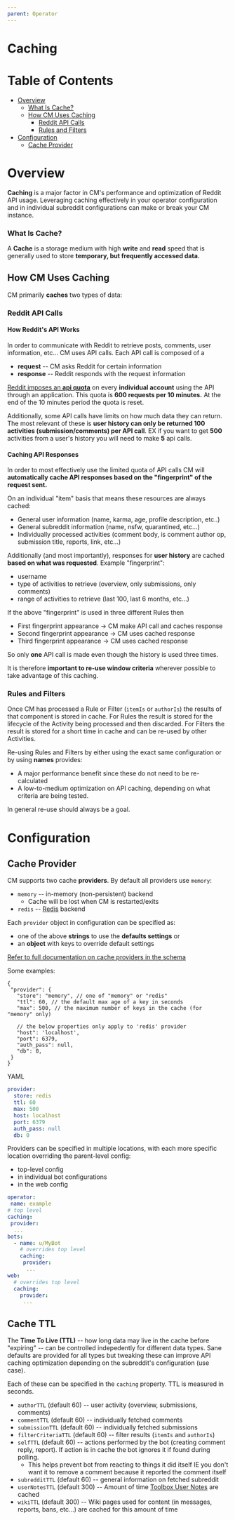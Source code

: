 ```yaml
---
parent: Operator
---
```


# Caching

# Table of Contents

* [Overview](#overview)
  * [What Is Cache?](#what-is-cache)
  * [How CM Uses Caching](#how-cm-uses-caching)
    * [Reddit API Calls](#reddit-api-calls)
    * [Rules and Filters](#rules-and-filters)
* [Configuration](#configuration)
  * [Cache Provider](#cache-provider)

# Overview

**Caching** is a major factor in CM's performance and optimization of Reddit API usage. Leveraging caching effectively in your operator configuration and in individual subreddit configurations can make or break your CM instance.

### What Is Cache?

A **Cache** is a storage medium with high **write** and **read** speed that is generally used to store **temporary, but frequently accessed data.**

## How CM Uses Caching

CM primarily **caches** two types of data:

### Reddit API Calls

#### How Reddit's API Works

In order to communicate with Reddit to retrieve posts, comments, user information, etc... CM uses API calls. Each API call is composed of a

* **request** -- CM asks Reddit for certain information
* **response** -- Reddit responds with the request information

[Reddit imposes an **api quota**](https://github.com/reddit-archive/reddit/wiki/API#rules) on every **individual account** using the API through an application. This quota is **600 requests per 10 minutes.** At the end of the 10 minutes period the quota is reset.

Additionally, some API calls have limits on how much data they can return. The most relevant of these is **user history can only be returned 100 activities (submission/comments) per API call**. EX if you want to get **500** activities from a user's history you will need to make **5** api calls.

#### Caching API Responses

In order to most effectively use the limited quota of API calls CM will **automatically cache API responses based on the "fingerprint" of the request sent.**

On an individual "item" basis that means these resources are always cached:

* General user information (name, karma, age, profile description, etc..)
* General subreddit information (name, nsfw, quarantined, etc...)
* Individually processed activities (comment body, is comment author op, submission title, reports, link, etc...)

Additionally (and most importantly), responses for **user history** are cached **based on what was requested**. Example "fingerprint":

* username
* type of activities to retrieve (overview, only submissions, only comments)
* range of activities to retrieve (last 100, last 6 months, etc...)

If the above "fingerprint" is used in three different Rules then

* First fingerprint appearance -> CM make API call and caches response
* Second fingerprint appearance -> CM uses cached response
* Third fingerprint appearance -> CM uses cached response

So only **one** API call is made even though the history is used three times.

It is therefore **important to re-use window criteria** wherever possible to take advantage of this caching.

### Rules and Filters

Once CM has processed a Rule or Filter (`itemIs` or `authorIs`) the results of that component is stored in cache. For Rules the result is stored for the lifecycle of the Activity being processed and then discarded. For Filters the result is stored for a short time in cache and can be re-used by other Activities.

Re-using Rules and Filters by either using the exact same configuration or by using **names** provides:

* A major performance benefit since these do not need to be re-calculated
* A low-to-medium optimization on API caching, depending on what criteria are being tested.

In general re-use should always be a goal.

# Configuration

## Cache Provider

CM supports two cache **providers**. By default all providers use `memory`:

* `memory` -- in-memory (non-persistent) backend
  * Cache will be lost when CM is restarted/exits
* `redis` -- [Redis](https://redis.io/) backend

Each `provider` object in configuration can be specified as:

* one of the above **strings** to use the **defaults settings** or
* an **object** with keys to override default settings

[Refer to full documentation on cache providers in the schema](https://json-schema.app/view/%23/%23%2Fdefinitions%2FOperatorCacheConfig/%23%2Fdefinitions%2FCacheOptions?url=https%3A%2F%2Fraw.githubusercontent.com%2FFoxxMD%2Fcontext-mod%2Fmaster%2Fsrc%2FSchema%2FOperatorConfig.json)

Some examples:

```json5
{
 "provider": {
   "store": "memory", // one of "memory" or "redis"
   "ttl": 60, // the default max age of a key in seconds
   "max": 500, // the maximum number of keys in the cache (for "memory" only)
   
   // the below properties only apply to 'redis' provider
   "host": 'localhost',
   "port": 6379,
   "auth_pass": null,
   "db": 0,
 }
}
```

YAML

```yaml
provider:
  store: redis
  ttl: 60
  max: 500
  host: localhost
  port: 6379
  auth_pass: null
  db: 0
```

Providers can be specified in multiple locations, with each more specific location overriding the parent-level config:

* top-level config
* in individual bot configurations
* in the web config

```yaml
operator:
 name: example
# top level
caching:
 provider:
  ...
bots:
  - name: u/MyBot
    # overrides top level
    caching:
     provider:
      ...
web:
  # overrides top level
  caching:
    provider:
     ...
```

## Cache TTL

The **Time To Live (TTL)** -- how long data may live in the cache before "expiring" -- can be controlled indepedently for different data types. Sane defaults are provided for all types but tweaking these can improve API caching optimization depending on the subreddit's configuration (use case).

Each of these can be specified in the `caching` property. TTL is measured in seconds.

* `authorTTL` (default 60) -- user activity (overview, submissions, comments)
* `commentTTL` (default 60) -- individually fetched comments
* `submissionTTL` (default 60) -- individually fetched submissions
* `filterCriteriaTTL` (default 60) -- filter results (`itemIs` and `authorIs`)
* `selfTTL` (default 60) -- actions performed by the bot (creating comment reply, report). If action is in cache the bot ignores it if found during polling.
  * This helps prevent bot from reacting to things it did itself IE you don't want it to remove a comment because it reported the comment itself
* `subredditTTL` (default 60) -- general information on fetched subreddit
* `userNotesTTL` (default 300) -- Amount of time [Toolbox User Notes](https://www.reddit.com/r/toolbox/wiki/docs/usernotes) are cached
* `wikiTTL` (default 300) -- Wiki pages used for content (in messages, reports, bans, etc...) are cached for this amount of time
